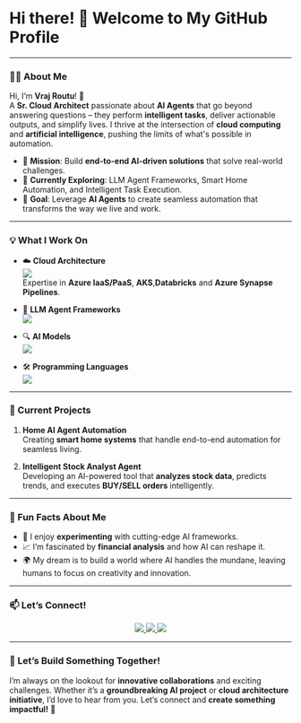 # Hi there! 👋 Welcome to My GitHub Profile

---

### 👨‍💻 About Me

Hi, I’m **Vraj Routu**! 🚀  
A **Sr. Cloud Architect** passionate about **AI Agents** that go beyond answering questions – they perform **intelligent tasks**, deliver actionable outputs, and simplify lives. I thrive at the intersection of **cloud computing** and **artificial intelligence**, pushing the limits of what's possible in automation.

- 🔭 **Mission**: Build **end-to-end AI-driven solutions** that solve real-world challenges.
- 🌱 **Currently Exploring**: LLM Agent Frameworks, Smart Home Automation, and Intelligent Task Execution.
- 🎯 **Goal**: Leverage **AI Agents** to create seamless automation that transforms the way we live and work.

---

### 💡 What I Work On

- ☁️ **Cloud Architecture**  
  <img src="https://img.shields.io/badge/Azure-IaaS/PaaS-0078D4?style=flat-square&logo=microsoft-azure&logoColor=white"/>  
  Expertise in **Azure IaaS/PaaS**, **AKS**,**Databricks** and **Azure Synapse Pipelines**.

- 🤖 **LLM Agent Frameworks**  
  <img src="https://img.shields.io/badge/Frameworks-Autogen,%20CrewaAI,%20LangChain,%20Semantic%20Kernel-FF6F00?style=flat-square&logo=openai&logoColor=white"/>  

- 🔍 **AI Models**  
  <img src="https://img.shields.io/badge/Models-Azure%20OpenAI,%20OpenAI,%20Llama,%20Vision%20Models-00C7B7?style=flat-square&logo=azure-devops&logoColor=white"/>  

- 🛠️ **Programming Languages**  
  <img src="https://img.shields.io/badge/Languages-Python%20%7C%20Rust-3776AB?style=flat-square&logo=python&logoColor=white"/>  



---

### 🚀 Current Projects

1. **Home AI Agent Automation**  
   Creating **smart home systems** that handle end-to-end automation for seamless living.

2. **Intelligent Stock Analyst Agent**  
   Developing an AI-powered tool that **analyzes stock data**, predicts trends, and executes **BUY/SELL orders** intelligently.

---

### 🎉 Fun Facts About Me

- 🧠 I enjoy **experimenting** with cutting-edge AI frameworks.  
- 📈 I’m fascinated by **financial analysis** and how AI can reshape it.  
- 🌍 My dream is to build a world where AI handles the mundane, leaving humans to focus on creativity and innovation.

---

### 📫 Let’s Connect!

<p align="center">
  <a href="mailto:vrajroutu@gmail.com">
    <img src="https://img.shields.io/badge/Email-vrajroutu@gmail.com-EA4335?style=for-the-badge&logo=gmail&logoColor=white"/>
  </a>
  <a href="https://github.com/vrajroutu">
    <img src="https://img.shields.io/badge/GitHub-vrajroutu-181717?style=for-the-badge&logo=github&logoColor=white"/>
  </a>
  <a href="https://www.linkedin.com/in/vrajkishoreroutu/">
    <img src="https://img.shields.io/badge/LinkedIn-vrajkishoreroutu-0A66C2?style=for-the-badge&logo=linkedin&logoColor=white"/>
  </a>
</p>


---

### 💭 Let’s Build Something Together!

I’m always on the lookout for **innovative collaborations** and exciting challenges. Whether it’s a **groundbreaking AI project** or **cloud architecture initiative**, I’d love to hear from you. Let’s connect and **create something impactful!** 🚀
